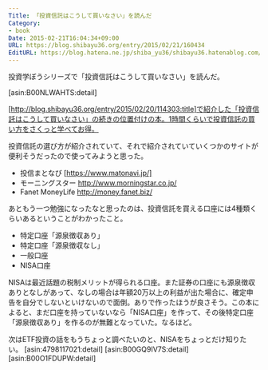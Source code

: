 ```yaml
---
Title: 「投資信託はこうして買いなさい」を読んだ
Category:
- book
Date: 2015-02-21T16:04:34+09:00
URL: https://blog.shibayu36.org/entry/2015/02/21/160434
EditURL: https://blog.hatena.ne.jp/shiba_yu36/shibayu36.hatenablog.com/atom/entry/8454420450084610479
---
```


投資学ぼうシリーズで「投資信託はこうして買いなさい」を読んだ。

[asin:B00NLWAHTS:detail]


[http://blog.shibayu36.org/entry/2015/02/20/114303:title]で紹介した「投資信託はこうして買いなさい」の続きの位置付けの本。1時間くらいで投資信託の買い方をさくっと学べてお得。


投資信託の選び方が紹介されていて、それで紹介されていていくつかのサイトが便利そうだったので使ってみようと思った。
- 投信まとなび [https://www.matonavi.jp/]
- モーニングスター http://www.morningstar.co.jp/
- Fanet MoneyLife http://money.fanet.biz/


あともう一つ勉強になったなと思ったのは、投資信託を買える口座には4種類くらいあるということがわかったこと。
+ 特定口座「源泉徴収あり」
+ 特定口座「源泉徴収なし」
+ 一般口座
+ NISA口座

NISAは最近話題の税制メリットが得られる口座。また証券の口座にも源泉徴収ありとなしがあって、なしの場合は年額20万以上の利益が出た場合に、確定申告を自分でしないといけないので面倒。ありで作ったほうが良さそう。この本によると、まだ口座を持っていないなら「NISA口座」を作って、その後特定口座「源泉徴収あり」を作るのが無難となっていた。なるほど。


次はETF投資の話をもうちょっと調べたいのと、NISAをちょっとだけ知りたい。
[asin:4798117021:detail]
[asin:B00GQ9IV7S:detail]
[asin:B00O1FDUPW:detail]
